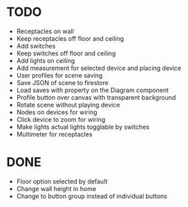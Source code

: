 # TODO
* Receptacles on wall
* Keep receptacles off floor and ceiling
* Add switches
* Keep switches off floor and ceiling
* Add lights on ceiling
* Add measurement for selected device and placing device
* User profiles for scene saving
* Save JSON of scene to firestore
* Load saves with property on the Diagram component
* Profile button over canvas with transparent background
* Rotate scene without playing device
* Nodes on devices for wiring
* Click device to zoom for wiring
* Make lights actual lights togglable by switches
* Multimeter for receptacles

# DONE
* Floor option selected by default
* Change wall height in home
* Change to button group instead of individual buttons